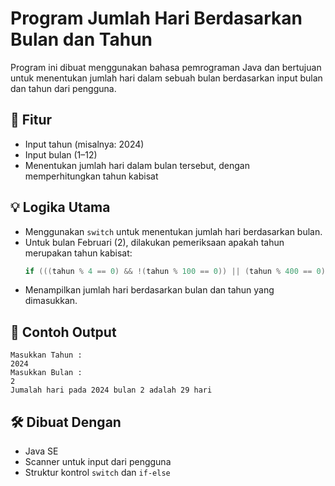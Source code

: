 # Program Jumlah Hari Berdasarkan Bulan dan Tahun

Program ini dibuat menggunakan bahasa pemrograman Java dan bertujuan untuk menentukan jumlah hari dalam sebuah bulan berdasarkan input bulan dan tahun dari pengguna.

## 📌 Fitur
- Input tahun (misalnya: 2024)
- Input bulan (1–12)
- Menentukan jumlah hari dalam bulan tersebut, dengan memperhitungkan tahun kabisat

## 💡 Logika Utama
- Menggunakan `switch` untuk menentukan jumlah hari berdasarkan bulan.
- Untuk bulan Februari (2), dilakukan pemeriksaan apakah tahun merupakan tahun kabisat:
  ```java
  if (((tahun % 4 == 0) && !(tahun % 100 == 0)) || (tahun % 400 == 0))
  ```
- Menampilkan jumlah hari berdasarkan bulan dan tahun yang dimasukkan.

## 🧪 Contoh Output
```
Masukkan Tahun : 
2024
Masukkan Bulan : 
2
Jumalah hari pada 2024 bulan 2 adalah 29 hari
```

## 🛠 Dibuat Dengan
- Java SE
- Scanner untuk input dari pengguna
- Struktur kontrol `switch` dan `if-else`
